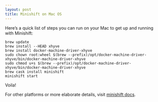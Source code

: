 ```yaml
---
layout: post
title: Minishift on Mac OS
---
```


Here’s a quick list of steps you can run on your Mac to get up and running with Minishift:
```
brew update
brew install --HEAD xhyve
brew install docker-machine-driver-xhyve
sudo chown root:wheel $(brew --prefix)/opt/docker-machine-driver-xhyve/bin/docker-machine-driver-xhyve
sudo chmod u+s $(brew --prefix)/opt/docker-machine-driver-xhyve/bin/docker-machine-driver-xhyve
brew cask install minishift
minishift start
```
Voila!

For other platforms or more elaborate details, visit [minishift docs](https://docs.okd.io/3.11/minishift/index.html).